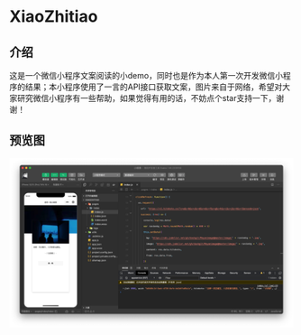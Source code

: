 # XiaoZhitiao
## 介绍
这是一个微信小程序文案阅读的小demo，同时也是作为本人第一次开发微信小程序的结果；本小程序使用了一言的API接口获取文案，图片来自于网络，希望对大家研究微信小程序有一些帮助，如果觉得有用的话，不妨点个star支持一下，谢谢！
## 预览图
![预览图](img/2022-10-09.png)